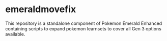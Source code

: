 # emeraldmovefix
This repository is a standalone component of Pokemon Emerald Enhanced containing scripts to expand pokemon learnsets to cover all Gen 3 options available.
